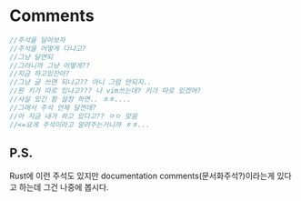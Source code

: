 # Comments
```rust
//주석을 달아보자
//주석을 어떻게 다냐고?
//그냥 달면되
//그러니까 그냥 어떻게??
//지금 하고있잔아?
//그냥 글 쓰면 되냐고?? 아니 그럼 안되지..
//뭔 키가 따로 있냐고??? 나 vim쓰는데? 키가 따로 있겠어?
//사실 있긴 함 설정 하면.. ㅎㅎ....
//그래서 주석 언제 달껀데?
//아 지금 내가 하고 있다고?? ㅇㅇ 맞음
//<=요게 주석이라고 알려주는거니까 ㅎㅎ...
```

## P.S.
Rust에 이런 주석도 있지만 documentation comments(문서화주석?)이라는게 있다고 하는데 그건 나중에 봅시다.